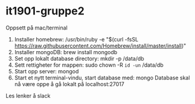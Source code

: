 # it1901-gruppe2

Oppsett på mac/terminal

1. Installer homebrew: /usr/bin/ruby -e "$(curl -fsSL https://raw.githubusercontent.com/Homebrew/install/master/install)"
2. Installer mongoDB: brew install mongodb
3. Set opp lokalt database directory: mkdir -p /data/db
4. Sett rettigheter for mappen: sudo chown -R `id -un` /data/db
5. Start opp server: mongod
6. Start et nytt terminal-vindu, start database med: mongo
Database skal nå være oppe å gå lokalt på localhost:27017

Les lenker å slack

